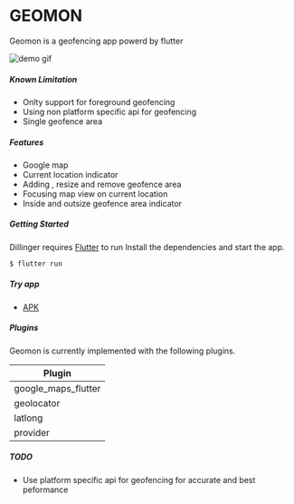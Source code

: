 # GEOMON

Geomon is a geofencing app powerd by flutter


![demo gif](https://imgur.com/a/bcWJUju)

##### Known Limitation

  - Onlty support for foreground geofencing
  - Using non platform specific api for geofencing
  - Single geofence area
 
##### Features

  - Google map
  - Current location indicator
  - Adding , resize and remove geofence area
  - Focusing map view on current location 
  - Inside and outsize geofence area indicator  
  


##### Getting Started

  Dillinger requires [Flutter](https://flutter.dev/docs/get-started/install) to run
  Install the dependencies and start the app.
  ```sh
$ flutter run
```
  
##### Try app
-  [APK](https://drive.google.com/file/d/1Lcij4zhWTe2OhZgSAcoLmLKGYKrgngr8/view?usp=sharing)

##### Plugins
Geomon is currently implemented with the following plugins. 

| Plugin |
| ------ |
| google_maps_flutter |
| geolocator|
| latlong |
| provider |

##### TODO
- Use platform specific api for geofencing for accurate and best peformance

